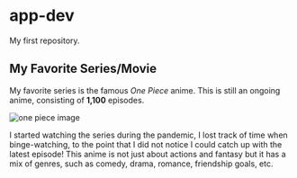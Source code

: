 # app-dev
My first repository.

## My Favorite Series/Movie
My favorite series is the famous *One Piece* anime. This is still an ongoing anime, consisting of **1,100** episodes. 

![one piece image](onepiece.jpg)

I started watching the series during the pandemic, I lost track of time when binge-watching, to the point that I did not notice I could catch up with the latest episode! 
This anime is not just about actions and fantasy but it has a mix of genres, such as comedy, drama, romance, friendship goals, etc.
